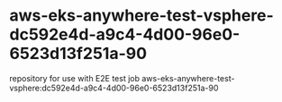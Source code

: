 # aws-eks-anywhere-test-vsphere-dc592e4d-a9c4-4d00-96e0-6523d13f251a-90
repository for use with E2E test job aws-eks-anywhere-test-vsphere:dc592e4d-a9c4-4d00-96e0-6523d13f251a-90
